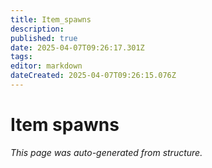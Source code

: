 ```yaml
---
title: Item_spawns
description: 
published: true
date: 2025-04-07T09:26:17.301Z
tags: 
editor: markdown
dateCreated: 2025-04-07T09:26:15.076Z
---
```


# Item spawns

*This page was auto-generated from structure.*